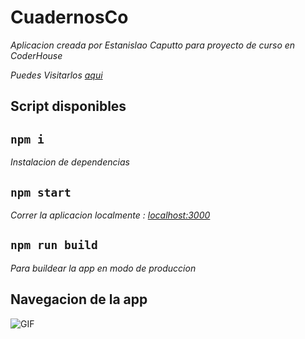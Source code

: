 # CuadernosCo 

_Aplicacion creada por Estanislao Caputto para proyecto de curso en CoderHouse_

_Puedes Visitarlos [aqui](https://estanislaocaputto.github.io/cuadernosco/)_

## Script disponibles
## `npm i`
_Instalacion de dependencias_ 

## `npm start`
_Correr la aplicacion localmente : [localhost:3000](http://localhost:3000/)_


## `npm run build`
_Para buildear la app en modo de produccion_

## Navegacion de la app
![GIF](public\CuadernosCo.gif)

